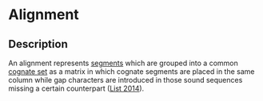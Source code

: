 # Alignment

## Description

An alignment represents [segments](:cldf:Segments) which are grouped into a common [cognate set](:cldf:CognateSet) as a matrix in which cognate segments are placed in the same column while gap characters are introduced in those sound sequences missing a certain counterpart ([List 2014](:ref:List2014d)).
